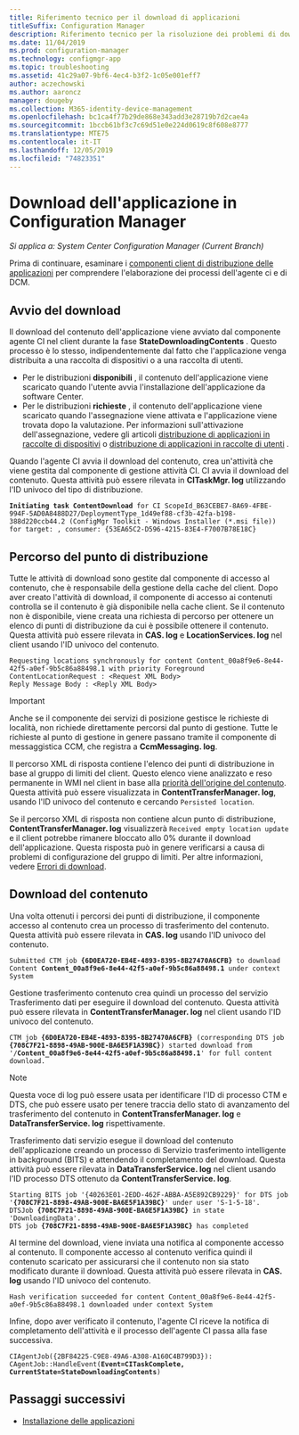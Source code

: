 ```yaml
---
title: Riferimento tecnico per il download di applicazioni
titleSuffix: Configuration Manager
description: Riferimento tecnico per la risoluzione dei problemi di download dell'applicazione per Configuration Manager.
ms.date: 11/04/2019
ms.prod: configuration-manager
ms.technology: configmgr-app
ms.topic: troubleshooting
ms.assetid: 41c29a07-9bf6-4ec4-b3f2-1c05e001eff7
author: aczechowski
ms.author: aaroncz
manager: dougeby
ms.collection: M365-identity-device-management
ms.openlocfilehash: bc1ca4f77b29de868e343add3e28719b7d2cae4a
ms.sourcegitcommit: 1bccb61bf3c7c69d51e0e224d0619c8f608e8777
ms.translationtype: MTE75
ms.contentlocale: it-IT
ms.lasthandoff: 12/05/2019
ms.locfileid: "74823351"
---
```

# <a name="application-download-in-configuration-manager"></a>Download dell'applicazione in Configuration Manager

*Si applica a: System Center Configuration Manager (Current Branch)*

Prima di continuare, esaminare i [componenti client di distribuzione delle applicazioni](/sccm/apps/understand/client-components-technical-reference) per comprendere l'elaborazione dei processi dell'agente ci e di DCM.

## <a name="download-initiation"></a>Avvio del download

Il download del contenuto dell'applicazione viene avviato dal componente agente CI nel client durante la fase **StateDownloadingContents** . Questo processo è lo stesso, indipendentemente dal fatto che l'applicazione venga distribuita a una raccolta di dispositivi o a una raccolta di utenti.

- Per le distribuzioni **disponibili** , il contenuto dell'applicazione viene scaricato quando l'utente avvia l'installazione dell'applicazione da software Center.
- Per le distribuzioni **richieste** , il contenuto dell'applicazione viene scaricato quando l'assegnazione viene attivata e l'applicazione viene trovata dopo la valutazione. Per informazioni sull'attivazione dell'assegnazione, vedere gli articoli [distribuzione di applicazioni in raccolte di dispositivi](/sccm/apps/understand/device-deployment-technical-reference) o [distribuzione di applicazioni in raccolte di utenti](/sccm/apps/understand/user-deployment-technical-reference) .

Quando l'agente CI avvia il download del contenuto, crea un'attività che viene gestita dal componente di gestione attività CI. CI avvia il download del contenuto. Questa attività può essere rilevata in **CITaskMgr. log** utilizzando l'ID univoco del tipo di distribuzione.

<pre><code class="lang-text"><b>Initiating task ContentDownload</b> for CI ScopeId_B63CEBE7-8A69-4FBE-994F-5AD0A8488D27/DeploymentType_1d49ef88-cf3b-42fa-b198-388d220ccb44.2 (ConfigMgr Toolkit - Windows Installer (*.msi file)) for target: , consumer: {53EA65C2-D596-4215-83E4-F7007B78E18C}
</code></pre>

## <a name="distribution-point-location"></a>Percorso del punto di distribuzione

Tutte le attività di download sono gestite dal componente di accesso al contenuto, che è responsabile della gestione della cache del client. Dopo aver creato l'attività di download, il componente di accesso ai contenuti controlla se il contenuto è già disponibile nella cache client. Se il contenuto non è disponibile, viene creata una richiesta di percorso per ottenere un elenco di punti di distribuzione da cui è possibile ottenere il contenuto. Questa attività può essere rilevata in **CAS. log** e **LocationServices. log** nel client usando l'ID univoco del contenuto.

```text
Requesting locations synchronously for content Content_00a8f9e6-8e44-42f5-a0ef-9b5c86a88498.1 with priority Foreground
ContentLocationRequest : <Request XML Body>
Reply Message Body : <Reply XML Body>
```

> [!IMPORTANT]
> Anche se il componente dei servizi di posizione gestisce le richieste di località, non richiede direttamente percorsi dal punto di gestione. Tutte le richieste al punto di gestione in genere passano tramite il componente di messaggistica CCM, che registra a **CcmMessaging. log**.

Il percorso XML di risposta contiene l'elenco dei punti di distribuzione in base al gruppo di limiti del client. Questo elenco viene analizzato e reso permanente in WMI nel client in base alla [priorità dell'origine del contenuto](/sccm/core/plan-design/hierarchy/fundamental-concepts-for-content-management#content-source-priority). Questa attività può essere visualizzata in **ContentTransferManager. log**, usando l'ID univoco del contenuto e cercando `Persisted location`. 

Se il percorso XML di risposta non contiene alcun punto di distribuzione, **ContentTransferManager. log** visualizzerà `Received empty location update` e il client potrebbe rimanere bloccato allo 0% durante il download dell'applicazione. Questa risposta può in genere verificarsi a causa di problemi di configurazione del gruppo di limiti. Per altre informazioni, vedere [Errori di download](/sccm/apps/deploy-use/troubleshoot-application-deployment#download-failures).

## <a name="content-download"></a>Download del contenuto

Una volta ottenuti i percorsi dei punti di distribuzione, il componente accesso al contenuto crea un processo di trasferimento del contenuto. Questa attività può essere rilevata in **CAS. log** usando l'ID univoco del contenuto.

<pre><code class="lang-text">Submitted CTM job <b>{6D0EA720-EB4E-4893-8395-8B27470A6CFB}</b> to download Content <b>Content_00a8f9e6-8e44-42f5-a0ef-9b5c86a88498.1</b> under context System
</code></pre>

Gestione trasferimento contenuto crea quindi un processo del servizio Trasferimento dati per eseguire il download del contenuto. Questa attività può essere rilevata in **ContentTransferManager. log** nel client usando l'ID univoco del contenuto.

<pre><code class="lang-text">CTM job <b>{6D0EA720-EB4E-4893-8395-8B27470A6CFB}</b> (corresponding DTS job <b>{708C7F21-8898-49AB-900E-BA6E5F1A39BC}</b>) started download from '<Distribution Point URL>/<b>Content_00a8f9e6-8e44-42f5-a0ef-9b5c86a88498.1</b>' for full content download.
</code></pre>

> [!NOTE]
> Questa voce di log può essere usata per identificare l'ID di processo CTM e DTS, che può essere usato per tenere traccia dello stato di avanzamento del trasferimento del contenuto in **ContentTransferManager. log** e **DataTransferService. log** rispettivamente.

Trasferimento dati servizio esegue il download del contenuto dell'applicazione creando un processo di Servizio trasferimento intelligente in background (BITS) e attendendo il completamento del download. Questa attività può essere rilevata in **DataTransferService. log** nel client usando l'ID processo DTS ottenuto da **ContentTransferService. log**.

<pre><code class="lang-text">Starting BITS job '{40263E01-2EDD-462F-ABBA-A5E892CB9229}' for DTS job '<b>{708C7F21-8898-49AB-900E-BA6E5F1A39BC}</b>' under user 'S-1-5-18'.
DTSJob <b>{708C7F21-8898-49AB-900E-BA6E5F1A39BC}</b> in state 'DownloadingData'.
DTS job <b>{708C7F21-8898-49AB-900E-BA6E5F1A39BC}</b> has completed
</code></pre>

Al termine del download, viene inviata una notifica al componente accesso al contenuto. Il componente accesso al contenuto verifica quindi il contenuto scaricato per assicurarsi che il contenuto non sia stato modificato durante il download. Questa attività può essere rilevata in **CAS. log** usando l'ID univoco del contenuto.

```text
Hash verification succeeded for content Content_00a8f9e6-8e44-42f5-a0ef-9b5c86a88498.1 downloaded under context System
```

Infine, dopo aver verificato il contenuto, l'agente CI riceve la notifica di completamento dell'attività e il processo dell'agente CI passa alla fase successiva.

<pre><code class="lang-text">CIAgentJob({2BF84225-C9E8-49A6-A308-A160C4B799D3}): CAgentJob::HandleEvent(<b>Event=CITaskComplete, CurrentState=StateDownloadingContents</b>)
</code></pre>

## <a name="next-steps"></a>Passaggi successivi

- [Installazione delle applicazioni](/sccm/apps/understand/deployment-install-technical-reference)

